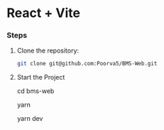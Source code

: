# React + Vite

### Steps

1. Clone the repository:

    ```sh
    git clone git@github.com:Poorva5/BMS-Web.git

2. Start the Project

    cd bms-web

    yarn 

    yarn dev